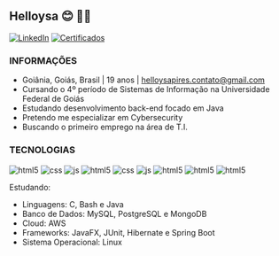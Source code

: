 ## Helloysa 😊 👋🏼
  [![LinkedIn](https://img.shields.io/badge/LinkedIn-0077B5?style=for-the-badge&logo=linkedin&logoColor=white)](https://www.linkedin.com/in/helloysa-p-a9832722b/)   [![Certificados](https://img.shields.io/badge/Academia-fff?style=for-the-badge&logo=academia&logoColor=black)](https://drive.google.com/drive/u/1/folders/1QyiImYlrUj-kGFv_r4NqFxr1RNRYyuYy) 
  
### INFORMAÇÕES
- Goiânia, Goiás, Brasil | 19 anos | helloysapires.contato@gmail.com
- Cursando o 4º período de Sistemas de Informação na Universidade Federal de Goiás  
- Estudando desenvolvimento back-end focado em Java
- Pretendo me especializar em Cybersecurity
- Buscando o primeiro emprego na área de T.I.

### TECNOLOGIAS  

<img align="center" alt="html5" src="https://img.shields.io/badge/Java-ED8B00?style=for-the-badge&logo=java&logoColor=white" /> <img align="center" alt="css" src="https://img.shields.io/badge/C-00599C?style=for-the-badge&logo=c&logoColor=white" /> <img align="center" alt="js" src="https://img.shields.io/badge/Spring-6DB33F?style=for-the-badge&logo=spring&logoColor=white" /> <img align="center" alt="html5" src="https://img.shields.io/badge/MySQL-00000F?style=for-the-badge&logo=mysql&logoColor=white" />  <img align="center" alt="css" src="https://img.shields.io/badge/PostgreSQL-316192?style=for-the-badge&logo=postgresql&logoColor=white" /> <img align="center" alt="js"  src="https://img.shields.io/badge/Hibernate-59666C?style=for-the-badge&logo=Hibernate&logoColor=white" /> <img align="center" alt="html5" src="https://img.shields.io/badge/Linux-FCC624?style=for-the-badge&logo=linux&logoColor=black" /> <img align="center" alt="html5" src="https://img.shields.io/badge/GIT-E44C30?style=for-the-badge&logo=git&logoColor=white" />  <img align="center" alt="html5" src="https://img.shields.io/badge/GNU%20Bash-4EAA25?style=for-the-badge&logo=GNU%20Bash&logoColor=white" /> 

  Estudando: 
- Linguagens: C, Bash e Java
- Banco de Dados: MySQL, PostgreSQL e MongoDB
- Cloud: AWS
- Frameworks: JavaFX, JUnit, Hibernate e Spring Boot
- Sistema Operacional: Linux





 
 
